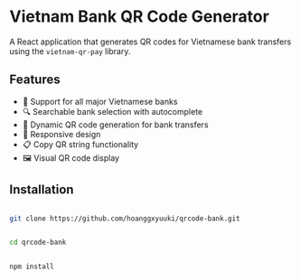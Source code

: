 # Vietnam Bank QR Code Generator

A React application that generates QR codes for Vietnamese bank transfers using the `vietnam-qr-pay` library.

## Features

- 🏦 Support for all major Vietnamese banks
- 🔍 Searchable bank selection with autocomplete
- 💸 Dynamic QR code generation for bank transfers
- 📱 Responsive design
- 📋 Copy QR string functionality
- 🖼️ Visual QR code display

## Installation

```bash

git clone https://github.com/hoanggxyuuki/qrcode-bank.git


cd qrcode-bank


npm install